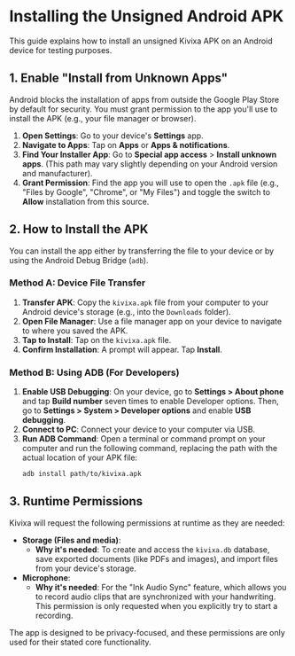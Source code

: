# Installing the Unsigned Android APK

This guide explains how to install an unsigned Kivixa APK on an Android device for testing purposes.

## 1. Enable "Install from Unknown Apps"

Android blocks the installation of apps from outside the Google Play Store by default for security. You must grant permission to the app you'll use to install the APK (e.g., your file manager or browser).

1.  **Open Settings**: Go to your device's **Settings** app.
2.  **Navigate to Apps**: Tap on **Apps** or **Apps & notifications**.
3.  **Find Your Installer App**: Go to **Special app access** > **Install unknown apps**. (This path may vary slightly depending on your Android version and manufacturer).
4.  **Grant Permission**: Find the app you will use to open the `.apk` file (e.g., "Files by Google", "Chrome", or "My Files") and toggle the switch to **Allow** installation from this source.

## 2. How to Install the APK

You can install the app either by transferring the file to your device or by using the Android Debug Bridge (`adb`).

### Method A: Device File Transfer

1.  **Transfer APK**: Copy the `kivixa.apk` file from your computer to your Android device's storage (e.g., into the `Downloads` folder).
2.  **Open File Manager**: Use a file manager app on your device to navigate to where you saved the APK.
3.  **Tap to Install**: Tap on the `kivixa.apk` file.
4.  **Confirm Installation**: A prompt will appear. Tap **Install**.

### Method B: Using ADB (For Developers)

1.  **Enable USB Debugging**: On your device, go to **Settings > About phone** and tap **Build number** seven times to enable Developer options. Then, go to **Settings > System > Developer options** and enable **USB debugging**.
2.  **Connect to PC**: Connect your device to your computer via USB.
3.  **Run ADB Command**: Open a terminal or command prompt on your computer and run the following command, replacing the path with the actual location of your APK file:
    ```sh
    adb install path/to/kivixa.apk
    ```

## 3. Runtime Permissions

Kivixa will request the following permissions at runtime as they are needed:

*   **Storage (Files and media)**:
    *   **Why it's needed**: To create and access the `kivixa.db` database, save exported documents (like PDFs and images), and import files from your device's storage.
*   **Microphone**:
    *   **Why it's needed**: For the "Ink Audio Sync" feature, which allows you to record audio clips that are synchronized with your handwriting. This permission is only requested when you explicitly try to start a recording.

The app is designed to be privacy-focused, and these permissions are only used for their stated core functionality.
